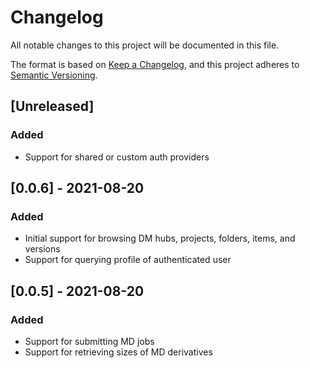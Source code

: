 # Changelog

All notable changes to this project will be documented in this file.

The format is based on [Keep a Changelog](https://keepachangelog.com/en/1.0.0/),
and this project adheres to [Semantic Versioning](https://semver.org/spec/v2.0.0.html).

## [Unreleased]

### Added

- Support for shared or custom auth providers

## [0.0.6] - 2021-08-20

### Added

- Initial support for browsing DM hubs, projects, folders, items, and versions
- Support for querying profile of authenticated user

## [0.0.5] - 2021-08-20

### Added

- Support for submitting MD jobs
- Support for retrieving sizes of MD derivatives
